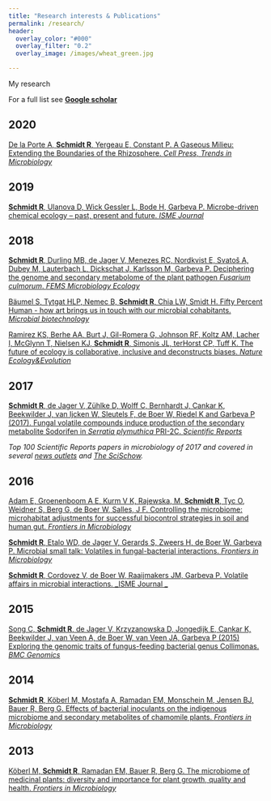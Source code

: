 ```yaml
---
title: "Research interests & Publications"
permalink: /research/
header:
  overlay_color: "#000"
  overlay_filter: "0.2"
  overlay_image: /images/wheat_green.jpg

---
```


My research

For a full list see [**Google scholar**](https://scholar.google.com/citations?user=oz-Lf6UAAAAJ&hl=en)

## 2020

[De la Porte A, **Schmidt R**, Yergeau E, Constant P. A Gaseous Milieu: Extending the Boundaries of the Rhizosphere. _Cell Press, Trends in Microbiology_](https://academic.oup.com/femsec/article-abstract/94/6/fiy078/4990469?redirectedFrom=fulltext)

## 2019

[**Schmidt R**, Ulanova D, Wick Gessler L, Bode H, Garbeva P. Microbe-driven chemical ecology – past, present and future. _ISME_ _Journal_](https://academic.oup.com/femsec/article-abstract/94/6/fiy078/4990469?redirectedFrom=fulltext)

## 2018

[**Schmidt R**, Durling MB, de Jager V, Menezes RC, Nordkvist E, Svatoš A, Dubey M, Lauterbach L, Dickschat J, Karlsson M, Garbeva P. Deciphering the genome and secondary metabolome of the plant pathogen _Fusarium culmorum_. _FEMS Microbiology Ecology_](https://academic.oup.com/femsec/article-abstract/94/6/fiy078/4990469?redirectedFrom=fulltext)

[Bäumel S, Tytgat HLP, Nemec B, **Schmidt R**, Chia LW, Smidt H. Fifty Percent Human - how art brings us in touch with our microbial cohabitants. _Microbial biotechnology_](https://onlinelibrary.wiley.com/doi/abs/10.1111/1751-7915.13285)

[Ramirez KS, Berhe AA, Burt J, Gil-Romera G, Johnson RF, Koltz AM, Lacher I, McGlynn T, Nielsen KJ, **Schmidt R**, Simonis JL, terHorst CP, Tuff K. The future of ecology is collaborative, inclusive and deconstructs biases. _Nature Ecology&Evolution_](https://www.nature.com/articles/s41559-017-0445-7)

## 2017

[**Schmidt R**, de Jager V, Zühlke D, Wolff C, Bernhardt J, Cankar K, Beekwilder J, van Ijcken W, Sleutels F, de Boer W, Riedel K and Garbeva P (2017). Fungal volatile compounds induce production of the secondary metabolite Sodorifen in _Serratia plymuthica_ PRI-2C. _Scientific Reports_](https://www.nature.com/articles/s41598-017-00893-3)

_Top 100 Scientific Reports papers in microbiology of 2017 and covered in several_ [_news outlets_](https://www.sciencedaily.com/releases/2017/04/170413190718.htm) _and_ [_The SciSchow_](https://www.youtube.com/watch?v=0PlhcI8O1NY)_._

## 2016

[Adam E, Groenenboom A E, Kurm V K, Rajewska, M, **Schmidt R**, Tyc O, Weidner S, Berg G, de Boer W, Salles, J F. Controlling the microbiome: microhabitat adjustments for successful biocontrol strategies in soil and human gut. _Frontiers in Microbiology_](https://www.frontiersin.org/articles/10.3389/fmicb.2016.01079/full)

[**Schmidt R**, Etalo WD, de Jager V, Gerards S, Zweers H, de Boer W, Garbeva P. Microbial small talk: Volatiles in fungal-bacterial interactions. _Frontiers in Microbiology_](https://dx.doi.org/10.3389/fmicb.2015.01495)

[**Schmidt R**, Cordovez V, de Boer W, Raaijmakers JM, Garbeva P. Volatile affairs in microbial interactions. _ISME Journal _](https://www.nature.com/articles/ismej201542)

## 2015

[Song C, **Schmidt R**, de Jager V, Krzyzanowska D, Jongedijk E, Cankar K, Beekwilder J, van Veen A, de Boer W, van Veen JA, Garbeva P (2015) Exploring the genomic traits of fungus-feeding bacterial genus Collimonas. _BMC Genomics_](https://bmcgenomics.biomedcentral.com/articles/10.1186/s12864-015-2289-3)

## 2014

[**Schmidt R**, Köberl M, Mostafa A, Ramadan EM, Monschein M, Jensen BJ, Bauer R, Berg G. Effects of bacterial inoculants on the indigenous microbiome and secondary metabolites of chamomile plants. _Frontiers in Microbiology_](https://www.frontiersin.org/articles/10.3389/fmicb.2014.00064/full)

## 2013

[Köberl M, **Schmidt R**, Ramadan EM, Bauer R, Berg G. The microbiome of medicinal plants: diversity and importance for plant growth, quality and health. _Frontiers in Microbiology_](https://www.frontiersin.org/articles/10.3389/fmicb.2013.00400/full)
